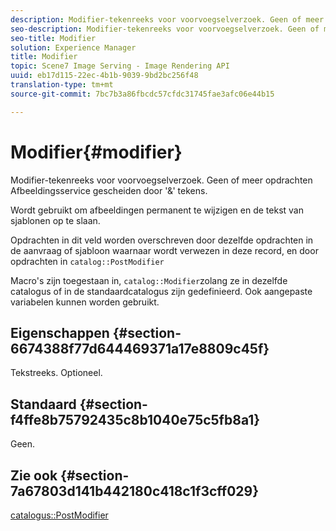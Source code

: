 ```yaml
---
description: Modifier-tekenreeks voor voorvoegselverzoek. Geen of meer opdrachten Afbeeldingsservice gescheiden door '&' tekens.
seo-description: Modifier-tekenreeks voor voorvoegselverzoek. Geen of meer opdrachten Afbeeldingsservice gescheiden door '&' tekens.
seo-title: Modifier
solution: Experience Manager
title: Modifier
topic: Scene7 Image Serving - Image Rendering API
uuid: eb17d115-22ec-4b1b-9039-9bd2bc256f48
translation-type: tm+mt
source-git-commit: 7bc7b3a86fbcdc57cfdc31745fae3afc06e44b15

---
```



# Modifier{#modifier}

Modifier-tekenreeks voor voorvoegselverzoek. Geen of meer opdrachten Afbeeldingsservice gescheiden door &#39;&amp;&#39; tekens.

Wordt gebruikt om afbeeldingen permanent te wijzigen en de tekst van sjablonen op te slaan.

Opdrachten in dit veld worden overschreven door dezelfde opdrachten in de aanvraag of sjabloon waarnaar wordt verwezen in deze record, en door opdrachten in `catalog::PostModifier`

Macro&#39;s zijn toegestaan in, `catalog::Modifier`zolang ze in dezelfde catalogus of in de standaardcatalogus zijn gedefinieerd. Ook aangepaste variabelen kunnen worden gebruikt.

## Eigenschappen {#section-6674388f77d644469371a17e8809c45f}

Tekstreeks. Optioneel.

## Standaard {#section-f4ffe8b75792435c8b1040e75c5fb8a1}

Geen.

## Zie ook {#section-7a67803d141b442180c418c1f3cff029}

[catalogus::PostModifier](../../../../../../is-api/image-catalog/image-serving-api-ref/c-image-catalog-reference/c-image-svg-data-reference/c-image-data-reference/r-postmodifier-cat.md#reference-4bc3738a812b4e7c8a180e27bfbd770b)

